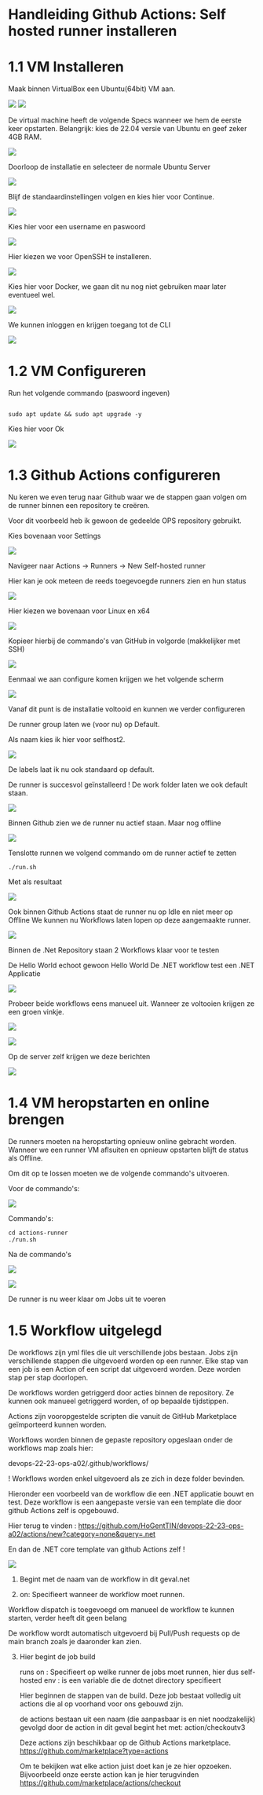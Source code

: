# Handleiding Github Actions: Self hosted runner installeren

# 1.1 VM Installeren

Maak binnen VirtualBox een Ubuntu(64bit) VM aan.

![](/Devops%20Actions%20Imgs/Github%20Actions/1.1%20VM.png)
![](/Devops%20Actions%20Imgs/Github%20Actions/1.1%20VM.png)

De virtual machine heeft  de volgende Specs wanneer we hem de eerste keer opstarten.
Belangrijk: kies de 22.04 versie van Ubuntu en geef zeker 4GB RAM.

![](/Devops%20Actions%20Imgs/Github%20Actions/1.2%20VM%20Specs.png)

Doorloop de installatie en selecteer de normale Ubuntu Server

![](/Devops%20Actions%20Imgs/Github%20Actions/1.3.png)

Blijf de standaardinstellingen volgen en kies hier voor Continue.

![](/Devops%20Actions%20Imgs/Github%20Actions/1.4.png)

Kies hier voor een username en paswoord

![](/Devops%20Actions%20Imgs/Github%20Actions/1.5.png)

Hier kiezen we voor OpenSSH te installeren.

![](/Devops%20Actions%20Imgs/Github%20Actions/1.6.png)

Kies hier voor Docker, we gaan dit nu nog niet gebruiken maar later eventueel wel.

![](/Devops%20Actions%20Imgs/Github%20Actions/1.7.png)

We kunnen inloggen en krijgen toegang tot de CLI

![](/Devops%20Actions%20Imgs/Github%20Actions/1.8.PNG)

# 1.2 VM Configureren

Run het volgende commando (paswoord ingeven)

```

sudo apt update && sudo apt upgrade -y

```

Kies hier voor Ok

![](/Devops%20Actions%20Imgs/Github%20Actions/2.1.PNG)



# 1.3 Github Actions configureren
Nu keren we even terug naar Github waar we de stappen gaan volgen om de runner binnen een repository te creëren.

Voor dit voorbeeld heb ik gewoon de gedeelde OPS repository gebruikt.

Kies bovenaan voor Settings

![](/Devops%20Actions%20Imgs/Github%20Actions/2.2.PNG)

Navigeer naar Actions -> Runners -> New Self-hosted runner

Hier kan je ook meteen de reeds toegevoegde runners zien en hun status

![](/Devops%20Actions%20Imgs/Github%20Actions/2.3.PNG)

Hier kiezen we bovenaan voor Linux en x64

![](/Devops%20Actions%20Imgs/Github%20Actions/2.4.PNG)

Kopieer hierbij de commando's van GitHub in volgorde (makkelijker met SSH)

![](/Devops%20Actions%20Imgs/Github%20Actions/2.5.PNG)

Eenmaal we aan configure komen krijgen we het volgende scherm

![](/Devops%20Actions%20Imgs/Github%20Actions/2.6.PNG)

Vanaf dit punt is de installatie voltooid en kunnen we verder configureren

De runner group laten we (voor nu) op Default.

Als naam kies ik hier voor selfhost2.

![](/Devops%20Actions%20Imgs/Github%20Actions/2.7.PNG)

De labels laat ik nu ook standaard op default.

De runner is succesvol geïnstalleerd ! De work folder laten we ook default staan.

![](/Devops%20Actions%20Imgs/Github%20Actions/2.8.PNG)

Binnen Github zien we de runner nu actief staan. Maar nog offline

![](/logboek/Devops%20Actions%20Imgs/Github%20Actions/2.9.PNG)

Tenslotte runnen we volgend commando om de runner actief te zetten

```
./run.sh

```

Met als resultaat

![](/Devops%20Actions%20Imgs/Github%20Actions/2.10.PNG)

Ook binnen Github Actions staat de runner nu op Idle en niet meer op Offline
We kunnen nu Workflows laten lopen op deze aangemaakte runner.


![](/Devops%20Actions%20Imgs/Github%20Actions/2.11.PNG)


Binnen de .Net Repository staan 2 Workflows klaar voor te testen

De Hello World echoot gewoon Hello World
De .NET workflow test een .NET Applicatie


![](/Devops%20Actions%20Imgs/Github%20Actions/2.12.PNG)

Probeer beide workflows eens manueel uit. Wanneer ze voltooien krijgen ze een groen vinkje.

![](/Devops%20Actions%20Imgs/Github%20Actions/2.13.PNG)

![](/Devops%20Actions%20Imgs/Github%20Actions/2.14.PNG)

Op de server zelf krijgen we deze berichten

![](/Devops%20Actions%20Imgs/Github%20Actions/2.15.PNG)


# 1.4 VM heropstarten en online brengen

De runners moeten na heropstarting opnieuw online gebracht worden.
Wanneer we een runner VM aflsuiten en opnieuw opstarten blijft de status als Offline.

Om dit op te lossen moeten we de volgende commando's uitvoeren.

Voor de commando's:

![](/Devops%20Actions%20Imgs/Github%20Actions/2.16.PNG)

Commando's:

```
cd actions-runner
./run.sh

```

Na de commando's

![](/Devops%20Actions%20Imgs/Github%20Actions/2.17.PNG)

![](/Devops%20Actions%20Imgs/Github%20Actions/2.18.PNG)

De runner is nu weer klaar om Jobs uit te voeren

# 1.5 Workflow uitgelegd

De workflows zijn yml files die uit verschillende jobs bestaan. 
Jobs zijn verschillende stappen die uitgevoerd worden op een runner.
Elke stap van een job is een Action of een script dat uitgevoerd worden. Deze worden stap per stap doorlopen.

De workflows worden getriggerd door acties binnen de repository.
Ze kunnen ook manueel getriggerd worden, of op bepaalde tijdstippen.

Actions zijn vooropgestelde scripten die vanuit de GitHub Marketplace geïmporteerd kunnen worden.

Workflows worden binnen de gepaste repository opgeslaan onder de workflows map zoals hier:

devops-22-23-ops-a02/.github/workflows/

! Workflows worden enkel uitgevoerd als ze zich in deze folder  bevinden.

Hieronder een voorbeeld van de workflow die een .NET applicatie bouwt en test.
Deze workflow is een aangepaste versie van een template die door github Actions zelf is opgebouwd.

Hier terug te vinden : https://github.com/HoGentTIN/devops-22-23-ops-a02/actions/new?category=none&query=.net

En dan de .NET core template van github Actions zelf !

![](/Devops%20Actions%20Imgs/Github%20Actions/3.1.PNG)

1. Begint met de naam van de workflow in dit geval.net

2. on: Specifieert wanneer de workflow moet runnen.

Workflow dispatch is toegevoegd om manueel de workflow te kunnen starten, verder heeft dit geen belang

De workflow wordt automatisch uitgevoerd bij Pull/Push requests op de main branch zoals je daaronder kan zien.

3. Hier begint de job build

    runs on : Specifieert op welke runner de jobs moet runnen, hier dus self-hosted
    env : is een variable die de dotnet directory specifieert

    Hier beginnen de stappen van de build.
    Deze job bestaat volledig uit actions die al op voorhand voor ons gebouwd zijn.

    de actions bestaan uit een naam (die aanpasbaar is en niet noodzakelijk)
    gevolgd door de action in dit geval begint het met: action/checkoutv3

    Deze actions zijn beschikbaar op de Github Actions marketplace.
    https://github.com/marketplace?type=actions

    Om te bekijken wat elke action juist doet kan je ze hier opzoeken.
    Bijvoorbeeld onze eerste action kan je hier terugvinden
    https://github.com/marketplace/actions/checkout

    








